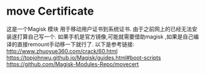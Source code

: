 # move Certificate
这是一个Magisk 模块 用于移动用户证书到系统证书.
由于之前网上的已经无法安装遂打算自己写一个.
如果手机是官方镜像,可能就需要借助magisk ,如果是自己编译的直接remount手动移一下就行了.
以下是参考链接:
http://www.zhuoyue360.com/crack/60.html
https://topjohnwu.github.io/Magisk/guides.html#boot-scripts
https://github.com/Magisk-Modules-Repo/movecert

